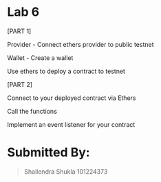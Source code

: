 # Lab 6 

[PART 1]

Provider - Connect ethers provider to public testnet

Wallet  - Create a wallet 

Use ethers to deploy a contract to testnet


[PART 2]

Connect to your deployed contract via Ethers 

Call the functions 

Implement an event listener for your contract


# Submitted By:
> Shailendra Shukla
> 101224373
